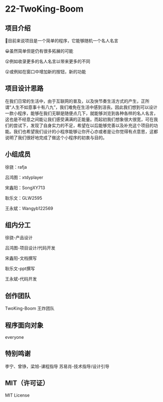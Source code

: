 # 22-TwoKing-Boom
## 项目介绍
:rofl:目前来说项目是一个简单的程序，它能够随机一个名人名言

:grinning:虽然简单但是仍有很多拓展的可能

:open_mouth:例如收录更多的名人名言以带来更多的不同

:open_mouth:或例如在窗口中增加新的按钮，新的功能

## 项目设计思路
在我们日常的生活中，由于互联网的普及，以及快节奏生活方式的产生，正所谓“人生不如意事十有八九”，我们难免在生活中感到沮丧。因此我们想到可以设计一款小程序，能够在我们无聊是随便点几下，就能够浏览到各种各样的名人名言，这也是不经意之间能让我们感受满满的正能量。而起初我们想象很大很宽，可在我们的尝试下，发现了自身实力的不足，希望在以后能够完善以及补充这个项目的功能。我们也希望我们设计的小程序能够让你开心亦或者是让你觉得有点意思，这都说明了我们很好地完成了做这个小程序的初衷与目的。

## 小组成员

徐骁：rafja

吕鸿图：xtdyplayer

宋鑫阳：SongXY713

耿乐文：GLW2595

王永斌：Wangyb122569

## 组内分工
徐骁-产品设计

吕鸿图-项目设计/代码开发

宋鑫阳-文档撰写

耿乐文-ppt撰写

王永斌-代码开发


## 创作团队
TwoKing-Boom
王炸团队


## 程序面向对象
everyone


## 特别鸣谢
李宁、曾铮，梁旭-课程指导
苏易肖-技术指导/设计引导

## MIT（许可证）
MIT License
